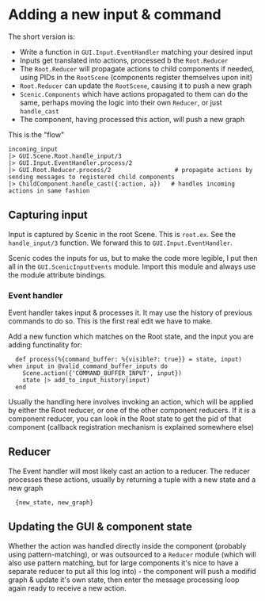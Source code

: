 # Adding a new input & command

The short version is:

* Write a function in `GUI.Input.EventHandler` matching your desired input
* Inputs get translated into actions, processed b the `Root.Reducer`
* The `Root.Reducer` will propagate actions to child components if needed,
  using PIDs in the `RootScene` (components register themselves upon init)
* `Root.Reducer` can update the `RootScene`, causing it to push a new graph
* `Scenic.Components` which have actions propagated to them can do the same,
  perhaps moving the logic into their own `Reducer`, or just `handle_cast`
* The component, having processed this action, will push a new graph

This is the "flow"

```
incoming_input
|> GUI.Scene.Root.handle_input/3
|> GUI.Input.EventHandler.process/2
|> GUI.Root.Reducer.process/2                  # propagate actions by sending messages to registered child components
|> ChildComponent.handle_cast({:action, a})   # handles incoming actions in same fashion
```

## Capturing input

Input is captured by Scenic in the root Scene. This is `root.ex`. See
the `handle_input/3` function. We forward this to `GUI.Input.EventHandler`.

Scenic codes the inputs for us, but to make the code more legible, I put
then all in the `GUI.ScenicInputEvents` module. Import this module and
always use the module attribute bindings.

### Event handler

Event handler takes input & processes it. It may use the history of previous
commands to do so. This is the first real edit we have to make.

Add a new function which matches on the Root state, and the input you
are adding functinality for:

```
  def process(%{command_buffer: %{visible?: true}} = state, input) when input in @valid_command_buffer_inputs do
    Scene.action({'COMMAND_BUFFER_INPUT', input})
    state |> add_to_input_history(input)
  end
```

Usually the handling here involves invoking an action, which will be
applied by either the Root reducer, or one of the other component reducers.
If it is a component reducer, you can look in the Root state to get the
pid of that component (callback registration mechanism is explained
somewhere else)

## 

## Reducer

The Event handler will most likely cast an action to a reducer. The reducer
processes these actions, usually by returning a tuple with a new state and
a new graph

```
  {new_state, new_graph}
```

## Updating the GUI & component state

Whether the action was handled directly inside the component (probably
using pattern-matching), or was outsourced to a `Reducer` module (which
will also use pattern matching, but for large components it's nice to
have a separate reducer to put all this log into) - the component will
push a modifid graph & update it's own state, then enter the message
processing loop again ready to receive a new action.